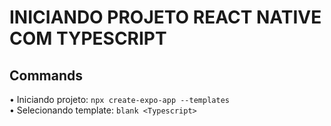 # INICIANDO PROJETO REACT NATIVE COM TYPESCRIPT

## Commands

• Iniciando projeto: `npx create-expo-app --templates`<br>
• Selecionando template: `blank <Typescript>`
